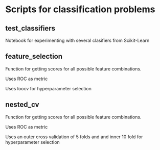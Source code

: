 # Scripts for classification problems

## test_classifiers

Notebook for experimenting with several clasifiers from Scikit-Learn

## feature_selection

Function for getting scores for all possible feature combinations. 

Uses ROC as metric

Uses loocv for hyperparameter selection

## nested_cv

Function for getting scores for all possible feature combinations. 

Uses ROC as metric

Uses an outer cross validation of 5 folds and and inner 10 fold for hyperparameter selection
